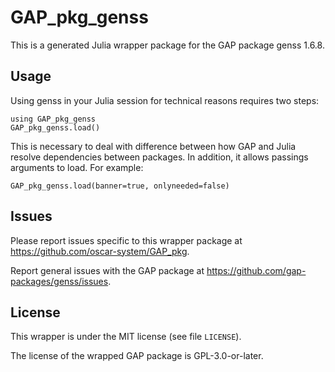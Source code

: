 # GAP_pkg_genss

This is a generated Julia wrapper package for the GAP package genss 1.6.8.

## Usage

Using genss in your Julia session for technical reasons requires two steps:

    using GAP_pkg_genss
    GAP_pkg_genss.load()

This is necessary to deal with difference between how GAP and Julia
resolve dependencies between packages. In addition, it allows passings
arguments to load. For example:

    GAP_pkg_genss.load(banner=true, onlyneeded=false)

## Issues

Please report issues specific to this wrapper package at <https://github.com/oscar-system/GAP_pkg>.

Report general issues with the GAP package at <https://github.com/gap-packages/genss/issues>.

## License

This wrapper is under the MIT license (see file `LICENSE`).

The license of the wrapped GAP package is GPL-3.0-or-later.
